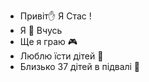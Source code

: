 - Привіт✋ Я Стас !
- Я 👶 Вчусь 
- Ще я граю  🎮
- Люблю їсти дітей 🥛
- Близько 37 дітей в підвалі 🍴
<!---
StanislavDidus/StanislavDidus is a ✨ special ✨ repository because its `README.md` (this file) appears on your GitHub profile.
You can click the Preview link to take a look at your changes.
--->
